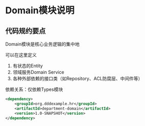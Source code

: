 # Domain模块说明

## 代码规约要点

Domain模块是核心业务逻辑的集中地

可以在这里定义

1. 有状态的Entity
2. 领域服务Domain Service
3. 各种外部依赖的接口类（如Repository、ACL防腐层、中间件等）

依赖关系：仅依赖Types模块

```xml
<dependency>
    <groupId>org.dddexample.hr</groupId>
    <artifactId>department-domain</artifactId>
    <version>1.0-SNAPSHOT</version>
</dependency>
```

